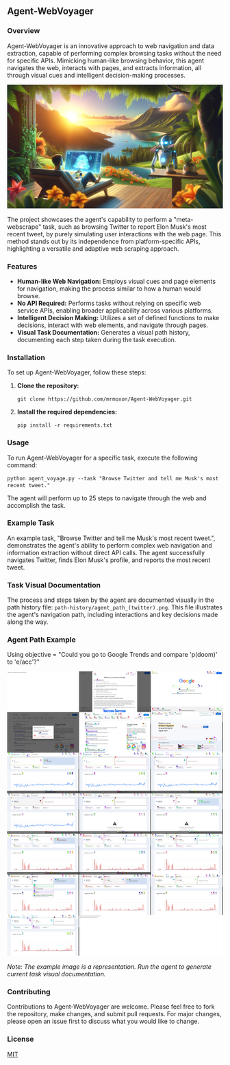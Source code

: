 ## Agent-WebVoyager

### Overview

Agent-WebVoyager is an innovative approach to web navigation and data extraction, capable of performing complex browsing tasks without the need for specific APIs. Mimicking human-like browsing behavior, this agent navigates the web, interacts with pages, and extracts information, all through visual cues and intelligent decision-making processes.

![WebVoyager](path-history/webvoyager.png)

The project showcases the agent's capability to perform a "meta-webscrape" task, such as browsing Twitter to report Elon Musk's most recent tweet, by purely simulating user interactions with the web page. This method stands out by its independence from platform-specific APIs, highlighting a versatile and adaptive web scraping approach.

### Features

- **Human-like Web Navigation:** Employs visual cues and page elements for navigation, making the process similar to how a human would browse.
- **No API Required:** Performs tasks without relying on specific web service APIs, enabling broader applicability across various platforms.
- **Intelligent Decision Making:** Utilizes a set of defined functions to make decisions, interact with web elements, and navigate through pages.
- **Visual Task Documentation:** Generates a visual path history, documenting each step taken during the task execution.

### Installation

To set up Agent-WebVoyager, follow these steps:

1. **Clone the repository:**
   ```
   git clone https://github.com/mrmoxon/Agent-WebVoyager.git
   ```
2. **Install the required dependencies:**
   ```
   pip install -r requirements.txt
   ```

### Usage

To run Agent-WebVoyager for a specific task, execute the following command:

```
python agent_voyage.py --task "Browse Twitter and tell me Musk's most recent tweet."
```

The agent will perform up to 25 steps to navigate through the web and accomplish the task.

### Example Task

An example task, "Browse Twitter and tell me Musk's most recent tweet.", demonstrates the agent's ability to perform complex web navigation and information extraction without direct API calls. The agent successfully navigates Twitter, finds Elon Musk's profile, and reports the most recent tweet.

### Task Visual Documentation

The process and steps taken by the agent are documented visually in the path history file: `path-history/agent_path_(twitter).png`. This file illustrates the agent's navigation path, including interactions and key decisions made along the way.

### Agent Path Example

Using objective = "Could you go to Google Trends and compare 'p(doom)' to 'e/acc'?"

![Agent Path Example](path-history/agent_path_(google-trends).png)

*Note: The example image is a representation. Run the agent to generate current task visual documentation.*

### Contributing

Contributions to Agent-WebVoyager are welcome. Please feel free to fork the repository, make changes, and submit pull requests. For major changes, please open an issue first to discuss what you would like to change.

### License

[MIT](LICENSE)
